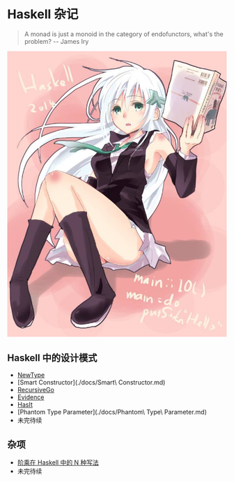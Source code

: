 # Haskell 杂记

> A monad is just a monoid in the category of endofunctors, what's the problem? 
> -- James Iry

![](./pics/haskell.jpg)

## Haskell 中的设计模式

* [NewType](./docs/NewType.md)
* [Smart Constructor](./docs/Smart\ Constructor.md)
* [RecursiveGo](./docs/RecursiveGo.md)
* [Evidence](./docs/Evidence.md)
* [HasIt](./docs/HasIt.md)
* [Phantom Type Parameter](./docs/Phantom\ Type\ Parameter.md)
* 未完待续

## 杂项

* [阶乘在 Haskell 中的 N 种写法](./docs/Factorial.md)
* 未完待续

